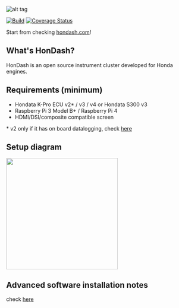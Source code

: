 ![alt tag](https://raw.github.com/pablobuenaposada/HonDash/master/docs/logo/hondash.png)

[![Build](https://github.com/pablobuenaposada/HonDash/workflows/Build/badge.svg)](https://github.com/pablobuenaposada/HonDash/actions?query=workflow%3ABuild)
[![Coverage Status](https://coveralls.io/repos/github/pablobuenaposada/HonDash/badge.svg?branch=master)](https://coveralls.io/github/pablobuenaposada/HonDash?branch=master)

Start from checking [hondash.com](https://hondash.com)!

## What's HonDash?

HonDash is an open source instrument cluster developed for Honda engines.

## Requirements (minimum)

- Hondata K-Pro ECU v2* / v3 / v4 or Hondata S300 v3
- Raspberry Pi 3 Model B+ / Raspberry Pi 4
- HDMI/DSI/composite compatible screen

\* v2 only if it has on board datalogging, check [here](https://www.hondata.com/kpro2)

## Setup diagram

<img src="https://raw.github.com/pablobuenaposada/HonDash/master/docs/readme/setup.png" data-canonical-src="https://raw.github.com/pablobuenaposada/HonDash/master/docs/readme/setup.png" height="300" />

## Advanced software installation notes

check [here](https://github.com/pablobuenaposada/HonDash/tree/master/src)
